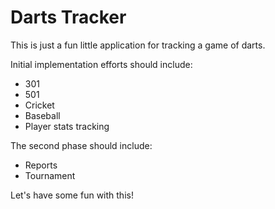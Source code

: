 # Darts Tracker

This is just a fun little application for tracking a game of darts.

Initial implementation efforts should include:

- 301
- 501
- Cricket
- Baseball
- Player stats tracking

The second phase should include:

- Reports
- Tournament

Let's have some fun with this!
